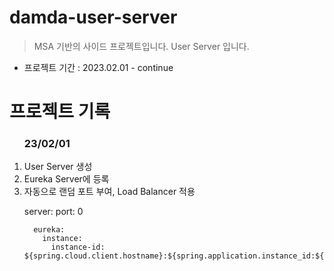 # damda-user-server
> MSA 기반의 사이드 프로젝트입니다.
> User Server 입니다.

- 프로젝트 기간 : 2023.02.01 - continue

# 프로젝트 기록
<ol>
<h3>23/02/01</h3>
  <li>User Server 생성</li>
  <li>Eureka Server에 등록</li>
  <li>자동으로 랜덤 포트 부여, Load Balancer 적용</li>
  <p>
      server:
        port: 0

      eureka:
        instance:
          instance-id: ${spring.cloud.client.hostname}:${spring.application.instance_id:${random.value}}
  </p>
</ol>
